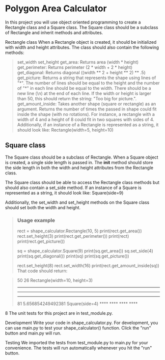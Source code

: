 # Polygon Area Calculator

In this project you will use object oriented programming to create a Rectangle class and a Square class. The Square class should be a subclass of Rectangle and inherit methods and attributes.

Rectangle class
When a Rectangle object is created, it should be initialized with width and height attributes. The class should also contain the following methods:

> set_width
> set_height
> get_area: Returns area (width * height)
> get_perimeter: Returns perimeter (2 * width + 2 * height)
> get_diagonal: Returns diagonal ((width ** 2 + height ** 2) ** .5)
> get_picture: Returns a string that represents the shape using lines of "\*". The number of lines should be equal to the height and the number of "*" in each line should be equal to the width. There should be a new line (\n) at the end of each line. If the width or height is larger than 50, this should return the string: "Too big for picture.".
> get_amount_inside: Takes another shape (square or rectangle) as an argument. Returns the number of times the passed in shape could fit inside the shape (with no rotations). For instance, a rectangle with a width of 4 and a height of 8 could fit in two squares with sides of 4.
> Additionally, if an instance of a Rectangle is represented as a string, it should look like: Rectangle(width=5, height=10)

## Square class
The Square class should be a subclass of Rectangle. When a Square object is created, a single side length is passed in. The __init__ method should store the side length in both the width and height attributes from the Rectangle class.

The Square class should be able to access the Rectangle class methods but should also contain a set_side method. If an instance of a Square is represented as a string, it should look like: Square(side=9)

Additionally, the set_width and set_height methods on the Square class should set both the width and height.

> ### Usage example
> rect = shape_calculator.Rectangle(10, 5)
> print(rect.get_area())
> rect.set_height(3)
> print(rect.get_perimeter())
> print(rect)
> print(rect.get_picture())
> 
> sq = shape_calculator.Square(9)
> print(sq.get_area())
> sq.set_side(4)
> print(sq.get_diagonal())
> print(sq)
> print(sq.get_picture())
> 
> rect.set_height(8)
> rect.set_width(16)
> print(rect.get_amount_inside(sq))
That code should return:

> 50
> 26
> Rectangle(width=10, height=3)
> **********
> **********
> **********
> 
> 81
> 5.656854249492381
> Square(side=4)
> \*\*\*\*
> \*\*\*\*
> \*\*\*\*
> \*\*\*\*

8
The unit tests for this project are in test_module.py.

Development
Write your code in shape_calculator.py. For development, you can use main.py to test your shape_calculator() function. Click the "run" button and main.py will run.

Testing
We imported the tests from test_module.py to main.py for your convenience. The tests will run automatically whenever you hit the "run" button.